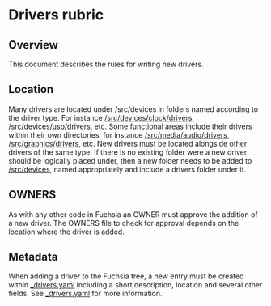 # Drivers rubric

## Overview

This document describes the rules for writing new drivers.

## Location

Many drivers are located under /src/devices in folders named
according to the driver type. For instance
[/src/devices/clock/drivers](/src/devices/clock/drivers),
[/src/devices/usb/drivers](/src/devices/usb/drivers), etc. Some
functional areas include their drivers within their own directories,
for instance [/src/media/audio/drivers](/src/media/audio/drivers),
[/src/graphics/drivers](/src/graphics/drivers), etc. New drivers must
be located alongside other drivers of the same type. If there is no
existing folder were a new driver should be logically placed under,
then a new folder needs to be added to [/src/devices](/src/devices),
named appropriately and include a drivers folder under it.

## OWNERS

As with any other code in Fuchsia an OWNER must approve the addition
of a new driver. The OWNERS file to check for approval depends on the
location where the driver is added.

## Metadata

When adding a driver to the Fuchsia tree, a new entry must be created
within [_drivers.yaml](https://fuchsia.googlesource.com/fuchsia/+/refs/heads/main/docs/reference/hardware/_drivers.yaml)
including a short description, location and several other fields. See
[_drivers.yaml](https://fuchsia.googlesource.com/fuchsia/+/refs/heads/main/docs/reference/hardware/_drivers.yaml)
for more information.
